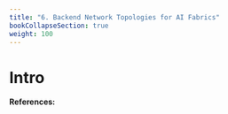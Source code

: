 ```yaml
---
title: "6. Backend Network Topologies for AI Fabrics"
bookCollapseSection: true
weight: 100
---
```


# Intro

**References:**
